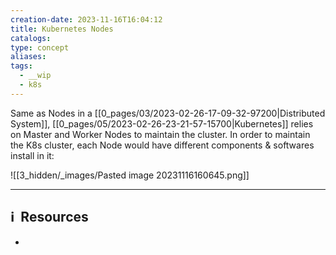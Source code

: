 ```yaml
---
creation-date: 2023-11-16T16:04:12
title: Kubernetes Nodes
catalogs: 
type: concept
aliases: 
tags:
  - __wip
  - k8s
---
```


Same as Nodes in a [[0_pages/03/2023-02-26-17-09-32-97200|Distributed System]], [[0_pages/05/2023-02-26-23-21-57-15700|Kubernetes]] relies on Master and Worker Nodes to maintain the cluster. In order to maintain the K8s cluster, each Node would have different components & softwares install in it: 

![[3_hidden/_images/Pasted image 20231116160645.png]]



---
## ℹ️  Resources
- 
